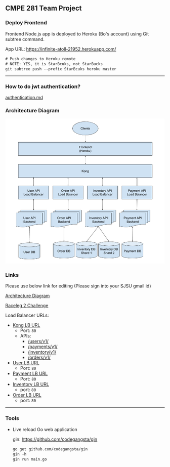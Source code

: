 ## CMPE 281 Team Project

### Deploy Frontend

Frontend Node.js app is deployed to Heroku (Bo's account) using Git subtree command.

App URL: https://infinite-atoll-21952.herokuapp.com/


```shell
# Push changes to Heroku remote
# NOTE: YES, it is StarBcuks, not StarBucks
git subtree push --prefix StarBcuks heroku master

```

---
### How to do jwt authentication?
[authentication.md](https://github.com/nguyensjsu/team281-bit-flip/blob/master/apis/src/cmpe281/user/authentication.md)

### Architecture Diagram
![Architecture](images/stack-architecture-diagram.png?raw=true "Architecture Diagram")

### Links

Please use below link for editing (Please sign into your SJSU gmail id)

[Architecture Diagram](https://docs.google.com/drawings/d/1IqZc8vxy2CkHh_zAqYUndz0EAhEl5wDZS-HAGB9p8Pg/edit?usp=sharing)


[Raceleg 2 Challenge](https://docs.google.com/document/d/172zN_JmlNBy1MiGxuYDfQZS04yMvDICOmocGRcR0Vzw/edit?usp=sharing)


Load Balancer URLs:
- [Kong LB URL](http://kong-lb-133222058.us-west-1.elb.amazonaws.com/)
  - Port: `80`
  - APIs:
    - [/users/v1/](http://kong-lb-133222058.us-west-1.elb.amazonaws.com/users/v1/)
    - [/payments/v1/](http://kong-lb-133222058.us-west-1.elb.amazonaws.com/payments/v1/)
    - [/inventory/v1/](http://kong-lb-133222058.us-west-1.elb.amazonaws.com/inventory/v1/)
    - [/orders/v1/](http://kong-lb-133222058.us-west-1.elb.amazonaws.com/orders/v1/)
- [User LB URL](http://cmpe281-team-project-user-api-995132055.us-west-1.elb.amazonaws.com/)
    - Port: `80`
- [Payment LB URL](http://payments-lb-853644621.us-west-1.elb.amazonaws.com/)
    - Port: `80`
- [Inventory LB URL](
http://inventory-lb-1305987865.us-west-1.elb.amazonaws.com/)
    - port: `80`
- [Order LB URL](http://orderLB-2141712569.us-west-1.elb.amazonaws.com/)
    - port: `80`

---

### Tools

- Live reload Go web application

    gin: https://github.com/codegangsta/gin
    ```
    go get github.com/codegangsta/gin
    gin -h
    gin run main.go
    ```
